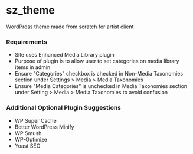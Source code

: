 # sz_theme
WordPress theme made from scratch for artist client

### Requirements

* Site uses Enhanced Media Library plugin
* Purpose of plugin is to allow user to set categories on media library items in admin
* Ensure "Categories" checkbox is checked in Non-Media Taxonomies section under Settings > Media > Media Taxonomies
* Ensure "Media Categories" is unchecked in Media Taxonomies section under Setting > Media > Media Taxonomies to avoid confusion 

### Additional Optional Plugin Suggestions

* WP Super Cache
* Better WordPress Minify
* WP Smush
* WP-Optimize
* Yoast SEO
